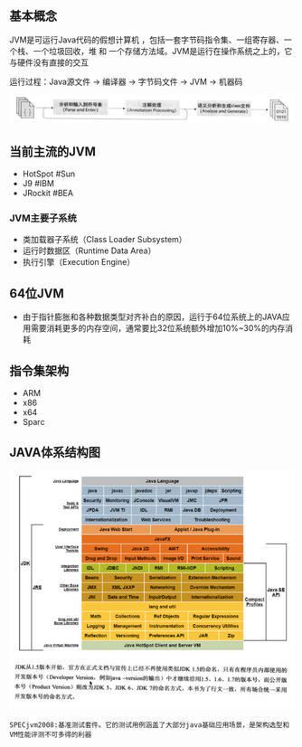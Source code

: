 ## 基本概念

JVM是可运行Java代码的假想计算机 ，包括一套字节码指令集、一组寄存器、一个栈、一个垃圾回收，堆 和 一个存储方法域。JVM是运行在操作系统之上的，它与硬件没有直接的交互

运行过程：Java源文件 -&gt; 编译器 -&gt; 字节码文件 -&gt; JVM -&gt; 机器码

![](/assets/20180901112438001.png)

## 当前主流的JVM

* HotSpot   \#Sun
* J9             \#IBM
* JRockit    \#BEA

### JVM主要子系统

* 类加载器子系统（Class Loader Subsystem）
* 运行时数据区（Runtime Data Area）
* 执行引擎（Execution Engine）

## 64位JVM

* 由于指针膨胀和各种数据类型对齐补白的原因，运行于64位系统上的JAVA应用需要消耗更多的内存空间，通常要比32位系统额外增加10%~30%的内存消耗

## 指令集架构

* ARM
* x86
* x64
* Sparc

## JAVA体系结构图

![](/assets/201707272228.png)  
![](/assets/20170921234101.png)

```
SPECjvm2008:基准测试套件。它的测试用例涵盖了大部分java基础应用场景，是架构选型和VM性能评测不可多得的利器
```



